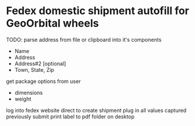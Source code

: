 # Fedex domestic shipment autofill for GeoOrbital wheels




TODO:
parse address from file or clipboard into it's components
- Name
- Address
- Address#2 [optional]
- Town, State, Zip

get package options from user
- dimensions
- weight
	
		
log into fedex website
direct to create shipment
plug in all values captured previously
submit
print label to pdf folder on desktop

